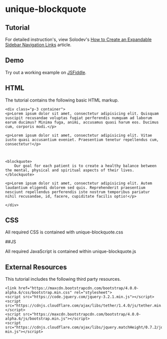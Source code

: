 # unique-blockquote



## Tutorial		  
For detailed instruction's, view Solodev's [How to Create an Expandable Sidebar Navigation Links](https://www.solodev.com/blog/web-design/create-unique-block-quotes-to-showcase-inline-content.stml) article.
 
## Demo
  		  
Try out a working example on [JSFiddle](https://jsfiddle.net/solodev/Leud5to7/).

## HTML

The tutorial contains the following basic HTML markup.

```
<div class="p-3 container">
<p>Lorem ipsum dolor sit amet, consectetur adipisicing elit. Quisquam suscipit recusandae voluptas fugiat perferendis numquam ad laborum earum ducimus? Minima fuga, animi, accusamus quasi harum eos. Ducimus cum, corporis modi.</p>

<p>Lorem ipsum dolor sit amet, consectetur adipisicing elit. Vitae iusto quasi accusantium eveniet. Praesentium tenetur repellendus cum, consectetur!</p>



<blockquote>
	Our goal for each patient is to create a healthy balance between the mental, physical and spiritual aspects of their lives.
</blockquote>

<p>Lorem ipsum dolor sit amet, consectetur adipisicing elit. Autem laudantium eligendi dolorem sed quis. Reprehenderit praesentium nesciunt repellendus perferendis iste nostrum temporibus pariatur nihil recusandae, id, facere, cupiditate facilis optio!</p>

</div>
```

## CSS

All required CSS is contained with unique-blockquote.css

##JS

All required JavaScript is contained within unique-blockquote.js


## External Resources

This tutorial includes the following third party resources.

```
<link href="https://maxcdn.bootstrapcdn.com/bootstrap/4.0.0-alpha.6/css/bootstrap.min.css" rel="stylesheet">
<script src="https://code.jquery.com/jquery-3.2.1.min.js"></script>
<script src="https://cdnjs.cloudflare.com/ajax/libs/tether/1.4.0/js/tether.min.js"></script>
<script src="https://maxcdn.bootstrapcdn.com/bootstrap/4.0.0-alpha.6/js/bootstrap.min.js"></script>
<script src="https://cdnjs.cloudflare.com/ajax/libs/jquery.matchHeight/0.7.2/jquery.matchHeight-min.js"></script>
```

